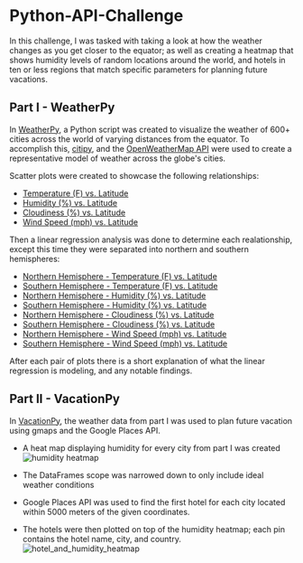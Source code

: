 # Python-API-Challenge
In this challenge, I was tasked with taking a look at how the weather changes as you get closer to the equator; as well as creating a heatmap that shows humidity levels of random locations around the world, and hotels in ten or less regions that match specific parameters for planning future vacations.

## Part I - WeatherPy
In [WeatherPy]('https://https://github.com/Dortilla/Python-API-Challenge/blob/main/WeatherPy.ipynb'), a Python script was created to visualize the weather of 600+ cities across the world of varying distances from the equator. To accomplish this, [citipy]('https://pypi.org/project/citipy/'), and the [OpenWeatherMap API]('https://openweathermap.org/api') were used to create a representative model of weather across the globe's cities.

Scatter plots were created to showcase the following relationships:
- [Temperature (F) vs. Latitude]('https://github.com/Dortilla/Python-API-Challenge/blob/main/images/lat_vs_temp.png')
- [Humidity (%) vs. Latitude]('https://github.com/Dortilla/Python-API-Challenge/blob/main/images/lat_vs_humid.jpg')
- [Cloudiness (%) vs. Latitude]('https://github.com/Dortilla/Python-API-Challenge/blob/main/images/lat_vs_cloud.png')
- [Wind Speed (mph) vs. Latitude]('https://github.com/Dortilla/Python-API-Challenge/blob/main/images/lat_vs_wind.png')

Then a linear regression analysis was done to determine each realationship, except this time they were separated into northern and southern hemispheres:
- [Northern Hemisphere - Temperature (F) vs. Latitude]('https://github.com/Dortilla/Python-API-Challenge/blob/main/images/north_temp_regress.png')
- [Southern Hemisphere - Temperature (F) vs. Latitude]('https://github.com/Dortilla/Python-API-Challenge/blob/main/images/south_temp_regress.png')
- [Northern Hemisphere - Humidity (%) vs. Latitude]('https://github.com/Dortilla/Python-API-Challenge/blob/main/images/north_humid_regress.png')
- [Southern Hemisphere - Humidity (%) vs. Latitude]('https://github.com/Dortilla/Python-API-Challenge/blob/main/images/south_humid_regress.png')
- [Northern Hemisphere - Cloudiness (%) vs. Latitude]('https://github.com/Dortilla/Python-API-Challenge/blob/main/images/north_cloud_regress.png')
- [Southern Hemisphere - Cloudiness (%) vs. Latitude]('https://github.com/Dortilla/Python-API-Challenge/blob/main/images/south_cloud_regress.png')
- [Northern Hemisphere - Wind Speed (mph) vs. Latitude]('https://github.com/Dortilla/Python-API-Challenge/blob/main/images/north_wind_regress.png')
- [Southern Hemisphere - Wind Speed (mph) vs. Latitude]('https://github.com/Dortilla/Python-API-Challenge/blob/main/images/south_wind_regress.png')

After each pair of plots there is a short explanation of what the linear regression is modeling, and any notable findings.


## Part II - VacationPy

In [VacationPy]('https://https://github.com/Dortilla/Python-API-Challenge/blob/main/VacationPy.ipynb'), the weather data from part I was used to plan future vacation using gmaps and the Google Places API.

- A heat map displaying humidity for every city from part I was created
![humidity heatmap]('https://github.com/Dortilla/Python-API-Challenge/blob/main/images/humidity_heatmap.png')

- The DataFrames scope was narrowed down to only include ideal weather conditions

- Google Places API was used to find the first hotel for each city located within 5000 meters of the given coordinates.

- The hotels were then plotted on top of the humidity heatmap; each pin contains the hotel name, city, and country.
![hotel_and_humidity_heatmap]('https://github.com/Dortilla/Python-API-Challenge/blob/main/images/hotel_and_humidity_heatmap.png')